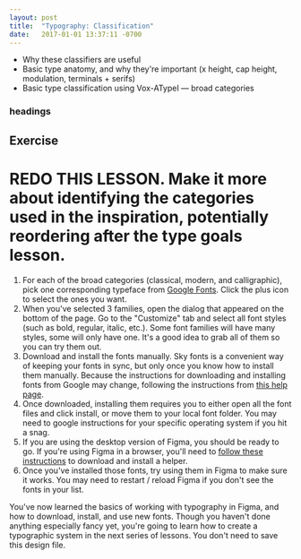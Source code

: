 ```yaml
---
layout: post
title:  "Typography: Classification"
date:   2017-01-01 13:37:11 -0700
---
```

* Why these classifiers are useful
* Basic type anatomy, and why they're important (x height, cap height, modulation, terminals + serifs)
* Basic type classification using Vox-ATypeI — broad categories

### headings

<!--more-->
## Exercise

# REDO THIS LESSON. Make it more about identifying the categories used in the inspiration, potentially reordering after the type goals lesson.

1. For each of the broad categories (classical, modern, and calligraphic), pick one corresponding typeface from [Google Fonts](https://fonts.google.com/). Click the plus icon to select the ones you want.
2. When you've selected 3 families, open the dialog that appeared on the bottom of the page. Go to the "Customize" tab and select all font styles (such as bold, regular, italic, etc.). Some font families will have many styles, some will only have one. It's a good idea to grab all of them so you can try them out.
3. Download and install the fonts manually. Sky fonts is a convenient way of keeping your fonts in sync, but only once you know how to install them manually. Because the instructions for downloading and installing fonts from Google may change, following the instructions from [this help page](https://developers.google.com/fonts/faq#can_i_download_the_fonts_on_google_fonts_to_my_own_computer).
4. Once downloaded, installing them requires you to either open all the font files and click install, or move them to your local font folder. You may need to google instructions for your specific operating system if you hit a snag.
5. If you are using the desktop version of Figma, you should be ready to go. If you're using Figma in a browser, you'll need to [follow these instructions](https://help.figma.com/text/using-local-fonts) to download and install a helper.
6. Once you've installed those fonts, try using them in Figma to make sure it works. You may need to restart / reload Figma if you don't see the fonts in your list.

You've now learned the basics of working with typography in Figma, and how to download, install, and use new fonts. Though you haven't done anything especially fancy yet, you're going to learn how to create a typographic system in the next series of lessons. You don't need to save this design file.
